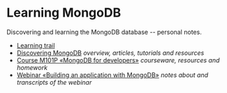 Learning MongoDB
================

Discovering and learning the MongoDB database -- personal notes.

* [Learning trail](Learning-Trail.md)
* [Discovering MongoDB](Discovering-MongoDB.md) _overview, articles, tutorials and resources_
* [Course M101P «MongoDB for developers»](https://github.com/olange/learning-mongodb/tree/master/course-m101p) _courseware, resources and homework_
* [Webinar «Building an application with MongoDB»](https://github.com/olange/learning-mongodb/tree/master/webinar-build-an-app) _notes about and transcripts of the webinar_

